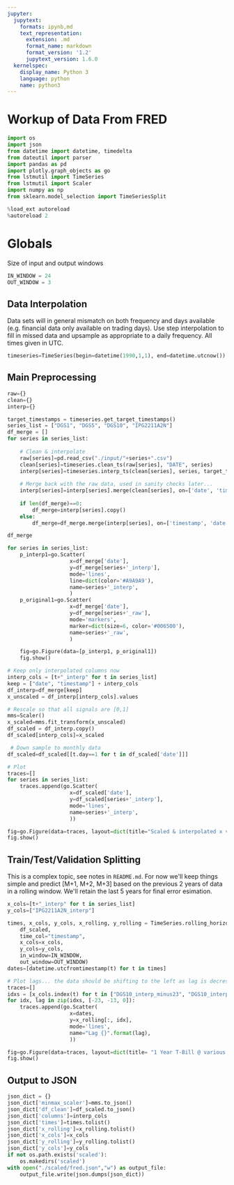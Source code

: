 ```yaml
---
jupyter:
  jupytext:
    formats: ipynb,md
    text_representation:
      extension: .md
      format_name: markdown
      format_version: '1.2'
      jupytext_version: 1.6.0
  kernelspec:
    display_name: Python 3
    language: python
    name: python3
---
```


# Workup of Data From FRED

```python
import os
import json
from datetime import datetime, timedelta
from dateutil import parser
import pandas as pd
import plotly.graph_objects as go
from lstmutil import TimeSeries
from lstmutil import Scaler
import numpy as np
from sklearn.model_selection import TimeSeriesSplit

%load_ext autoreload
%autoreload 2
```

# Globals

Size of input and output windows

```python
IN_WINDOW = 24
OUT_WINDOW = 3
```

## Data Interpolation

Data sets will in general mismatch on both frequency and days available (e.g. financial data only available on trading days). Use step interpolation to fill in missed data and upsample as appropriate to a daily frequency. All times given in UTC.

```python
timeseries=TimeSeries(begin=datetime(1990,1,1), end=datetime.utcnow())
```

## Main Preprocessing

```python
raw={}
clean={}
interp={}

target_timestamps = timeseries.get_target_timestamps()
series_list = ["DGS1", "DGS5", "DGS10", "IPG2211A2N"]
df_merge = []
for series in series_list:
    
    # Clean & interpolate
    raw[series]=pd.read_csv("./input/"+series+".csv")
    clean[series]=timeseries.clean_ts(raw[series], "DATE", series)
    interp[series]=timeseries.interp_ts(clean[series], series, target_timestamps)
    
    # Merge back with the raw data, used in sanity checks later...
    interp[series]=interp[series].merge(clean[series], on=['date', 'timestamp'], how='left', suffixes=('_interp', '_raw'))
    
    if len(df_merge)==0:
        df_merge=interp[series].copy()
    else:
        df_merge=df_merge.merge(interp[series], on=['timestamp', 'date'], how='inner')    
```

```python
df_merge
```

```python
for series in series_list:
    p_interp1=go.Scatter(
                    x=df_merge['date'], 
                    y=df_merge[series+'_interp'],                        
                    mode='lines',
                    line=dict(color='#A9A9A9'),
                    name=series+'_interp',
                    )
    p_original1=go.Scatter(
                    x=df_merge['date'], 
                    y=df_merge[series+'_raw'], 
                    mode='markers', 
                    marker=dict(size=6, color='#006500'),
                    name=series+'_raw',
                    )

    fig=go.Figure(data=[p_interp1, p_original1])
    fig.show()
```

```python
# Keep only interpolated columns now
interp_cols = [t+"_interp" for t in series_list]
keep = ["date", "timestamp"] + interp_cols
df_interp=df_merge[keep]
x_unscaled = df_interp[interp_cols].values
```

```python
# Rescale so that all signals are [0,1]
mms=Scaler()
x_scaled=mms.fit_transform(x_unscaled)
df_scaled = df_interp.copy()
df_scaled[interp_cols]=x_scaled
```

```python
 # Down sample to monthly data
df_scaled=df_scaled[[t.day==1 for t in df_scaled['date']]]
```

```python
# Plot
traces=[]
for series in series_list:
    traces.append(go.Scatter(
                    x=df_scaled['date'],
                    y=df_scaled[series+'_interp'],
                    mode='lines',                    
                    name=series+'_interp',
                    ))

fig=go.Figure(data=traces, layout=dict(title="Scaled & interpolated x varaibles"))
fig.show()    
```

## Train/Test/Validation Splitting

This is a complex topic, see notes in `README.md`. For now we'll keep things simple and predict 
\[M+1, M+2, M+3\] based on the previous 2 years of data in a rolling window. We'll retain the last 5 years for final error esimation.

```python
x_cols=[t+"_interp" for t in series_list]
y_cols=["IPG2211A2N_interp"]

times, x_cols, y_cols, x_rolling, y_rolling = TimeSeries.rolling_horizon(
    df_scaled,
    time_col="timestamp",
    x_cols=x_cols,
    y_cols=y_cols,
    in_window=IN_WINDOW,
    out_window=OUT_WINDOW)
dates=[datetime.utcfromtimestamp(t) for t in times]
```

```python
# Plot lags... the data should be shifting to the left as lag is decresed 
traces=[]
idxs = [x_cols.index(t) for t in ["DGS10_interp_minus23", "DGS10_interp_minus13", "DGS10_interp_minus0"]]
for idx, lag in zip(idxs, [-23, -13, 0]):
    traces.append(go.Scatter(
                    x=dates,
                    y=x_rolling[:, idx],
                    mode='lines',
                    name="Lag {}".format(lag),
                    ))

fig=go.Figure(data=traces, layout=dict(title= "1 Year T-Bill @ various lags"))
fig.show()
```

## Output to JSON

```python
json_dict = {}
json_dict['minmax_scaler']=mms.to_json()
json_dict['df_clean']=df_scaled.to_json()
json_dict['columns']=interp_cols
json_dict['times']=times.tolist()
json_dict['x_rolling']=x_rolling.tolist()
json_dict['x_cols']=x_cols
json_dict['y_rolling']=y_rolling.tolist()
json_dict['y_cols']=y_cols
if not os.path.exists('scaled'):
    os.makedirs('scaled')
with open("./scaled/fred.json","w") as output_file:
    output_file.write(json.dumps(json_dict))
```
